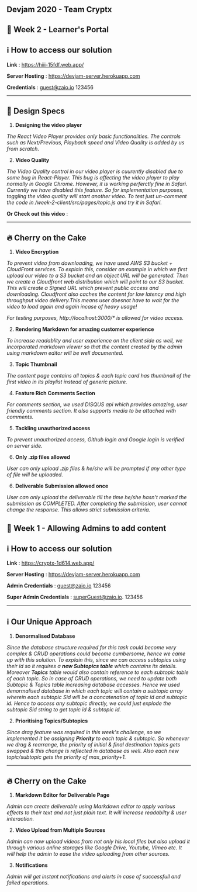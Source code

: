 ## Devjam 2020 - Team Cryptx

## 📍 Week 2 - Learner's Portal

## ℹ️  How to access our solution

**Link** : https://hiii-15fdf.web.app/

**Server Hosting** : https://devjam-server.herokuapp.com

**Credentials** : guest@zaio.io  123456

---
## 🔆 Design Specs 

1. **Designing the video player**

_The React Video Player provides only basic functionalities. The controls such as Next/Previous, Playback speed and Video Quality is added by us from scratch._ 

2. **Video Quality**

_The Video Quality control in our video player is cuurently disabled due to some bug in React-Player. This bug is affecting the video player to play normally in Google Chrome. However, it is working perferctly fine in Safari. Currently we have disabled this feature. So for implementation purposes, toggling the video quality will start another video. To test just un-comment the code in /week-2-client/src/pages/topic.js and try it in Safari._

**Or Check out this video** : 


---


## 🔥 Cherry on the Cake

1. **Video Encryption**

_To prevent video from downloading, we have used AWS S3 bucket + CloudFront services. To explain this, consider an 
example in which we first upload our video to a S3 bucket and an object URL will be generated. Then we create a Cloudfront web distribution which will point to our S3 bucket. This will create a Signed URL which prevent public access and downloading. Cloudfront also caches the content for low latency and high throughput video delivery.This means user doesnot have to wait for the video to load again and again incase of heavy usage!_


_For testing purposes, http://localhost:3000/* is allowed for video access._

2. **Rendering Markdown for amazing customer experience**

_To increase readablity and user experience on the client side as well, we incorporated markdown viewer so that the content created by the admin using markdown editor will be well documented._

3. **Topic Thumbnail**

_The content page contains all topics & each topic card has thumbnail of the first video in its playlist instead of generic picture._

4. **Feature Rich Comments Section**

_For comments section, we used DISQUS api which provides amazing, user friendly comments section. It also supports media to be attached with comments._

5. **Tackling unauthorized access**

_To prevent unauthorized access, Github login and Google login is verified on server side._

6. **Only .zip files allowed**

_User can only upload .zip files & he/she will be prompted if any other type of file will be uploaded._

6. **Deliverable Submission allowed once**

_User can only upload the deliverable till the time he/she hasn't marked the submission as COMPLETED. After completing the submission, user cannot change the response. This allows strict submission criteria._


## 📍 Week 1 - Allowing Admins to add content


## ℹ️  How to access our solution

**Link** : https://cryptx-1d614.web.app/

**Server Hosting** : https://devjam-server.herokuapp.com

**Admin Credentials** : guest@zaio.io  123456

**Super Admin Credentials** : superGuest@zaio.io. 123456

---
## ℹ️  Our Unique Approach  

1. **Denormalised Database**

_Since the database structure required for this task could become very complex & CRUD operations
could become cumbersome, hence we came up with this solution. To explain this, since we can access
subtopics using their id so it requires a **new Subtopics table** which contains its details. Moreover
**Topics** table would also contain reference to each subtopic table of each topic. So in case of 
CRUD operations, we need to update both Subtopic & Topics table increasing database accesses. Hence we used 
denormalised database in which each topic will contain a subtopic array wherein each subtopic Sid will be a 
concatenation of topic id and subtopic id. Hence to access any subtopic directly, we could just explode the 
subtopic Sid string to get topic id & subtopic id._ 

2. **Prioritising Topics/Subtopics**

_Since drag feature was required in this week's challenge, so we implemented it be assigning **Priority**
to each topic & subtopic. So whenever we drag & rearrange, the priority of initial & final destination
topics gets swapped & this change is reflected in database as well. Also each new topic/subtopic gets 
the priority of max_priority+1._

---


## 🔥 Cherry on the Cake

1. **Markdown Editor for Deliverable Page**

_Admin can create deliverable using Markdown editor to apply various effects to their text
and not just plain text. It will increase readabilty & user interaction._

2. **Video Upload from Multiple Sources**

_Admin can now upload videos from not only his local files but also upload it through various
online storages like Google Drive, Youtube, Vimeo etc. It will help the admin to ease the video 
uploading from other sources._

3. **Notifications**

_Admin will get instant notifications and alerts in case of successfull and failed operations._


